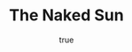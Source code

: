 ---
title: "The Naked Sun"
bookCover: "/assets/book-covers/the-naked-sun.jpg"
slug: "the-naked-sun"
bookAuthor: "Isaac Asimov"
rating: 10
done: false
tags: []
detailedNotes: false
amazonLink: ""
author:
  name: Rico Trebeljahr
  picture: "/assets/blog/profile.jpeg"
---